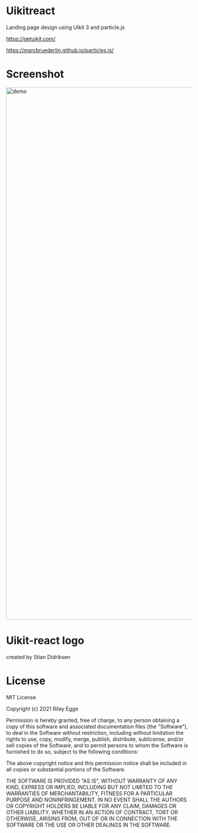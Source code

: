 # Uikitreact
Landing page design using UIkit 3 and particle.js

https://getuikit.com/

https://marcbruederlin.github.io/particles.js/

# Screenshot
<a target="_blank" alt="view the demo" href="https://eggeriley.github.io/uikitreact/"><img width="1440" alt="demo" src="https://user-images.githubusercontent.com/19999634/112697189-53378580-8e44-11eb-8b53-ec720b0de0bb.png"></a>


# Uikit-react logo
created by Stian Didriksen

# License 
MIT License

Copyright (c) 2021 Riley Egge

Permission is hereby granted, free of charge, to any person obtaining a copy
of this software and associated documentation files (the "Software"), to deal
in the Software without restriction, including without limitation the rights
to use, copy, modify, merge, publish, distribute, sublicense, and/or sell
copies of the Software, and to permit persons to whom the Software is
furnished to do so, subject to the following conditions:

The above copyright notice and this permission notice shall be included in all
copies or substantial portions of the Software.

THE SOFTWARE IS PROVIDED "AS IS", WITHOUT WARRANTY OF ANY KIND, EXPRESS OR
IMPLIED, INCLUDING BUT NOT LIMITED TO THE WARRANTIES OF MERCHANTABILITY,
FITNESS FOR A PARTICULAR PURPOSE AND NONINFRINGEMENT. IN NO EVENT SHALL THE
AUTHORS OR COPYRIGHT HOLDERS BE LIABLE FOR ANY CLAIM, DAMAGES OR OTHER
LIABILITY, WHETHER IN AN ACTION OF CONTRACT, TORT OR OTHERWISE, ARISING FROM,
OUT OF OR IN CONNECTION WITH THE SOFTWARE OR THE USE OR OTHER DEALINGS IN THE
SOFTWARE.
